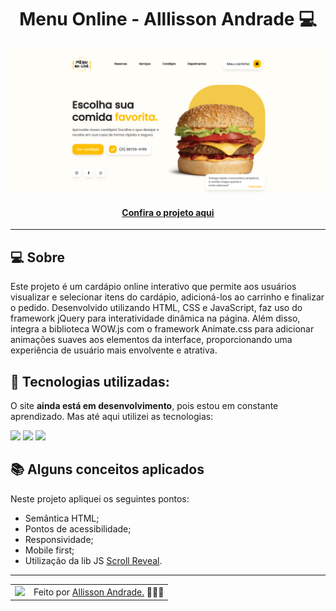 <h1 align="center">Menu Online - Alllisson Andrade 💻</h1>
<div align="center">
    
![Imagem do projeto finalizado](./landing.png)
</div>
<h4 align="center"><a href="https://menu-online-projeto.000webhostapp.com/">Confira o projeto aqui</a></h4>

---

## 💻 Sobre

Este projeto é um cardápio online interativo que permite aos usuários visualizar e selecionar itens do cardápio, adicioná-los ao carrinho e finalizar o pedido. Desenvolvido utilizando HTML, CSS e JavaScript, faz uso do framework jQuery para interatividade dinâmica na página. Além disso, integra a biblioteca WOW.js com o framework Animate.css para adicionar animações suaves aos elementos da interface, proporcionando uma experiência de usuário mais envolvente e atrativa.


## 🧠 Tecnologias utilizadas:

O site **ainda está em desenvolvimento**, pois estou em constante aprendizado. Mas até aqui utilizei as tecnologias:

<div>
    <img src="https://img.shields.io/badge/HTML5-E34F26?style=for-the-badge&logo=html5&logoColor=white" />
    <img src="https://img.shields.io/badge/CSS3-1572B6?style=for-the-badge&logo=css3&logoColor=white" />
    <img src="https://img.shields.io/badge/JavaScript-F7DF1E?style=for-the-badge&logo=javascript&logoColor=black" />
</div>

## 📚 Alguns conceitos aplicados

Neste projeto apliquei os seguintes pontos:
+ Semântica HTML;
+ Pontos de acessibilidade;
+ Responsividade;
+ Mobile first;
+ Utilização da lib JS <a href="https://scrollrevealjs.org">Scroll Reveal</a>.

---

<table>
  <tr>
    <td>
      <img src="https://github.com/allissonandrade.png" width="100px" />
    </td>
    <td>
      Feito por <a href="https://github.com/allissonandrade">Allisson Andrade.</a> 🙋🏿‍♂️
    </td>
  </tr>
</table>
